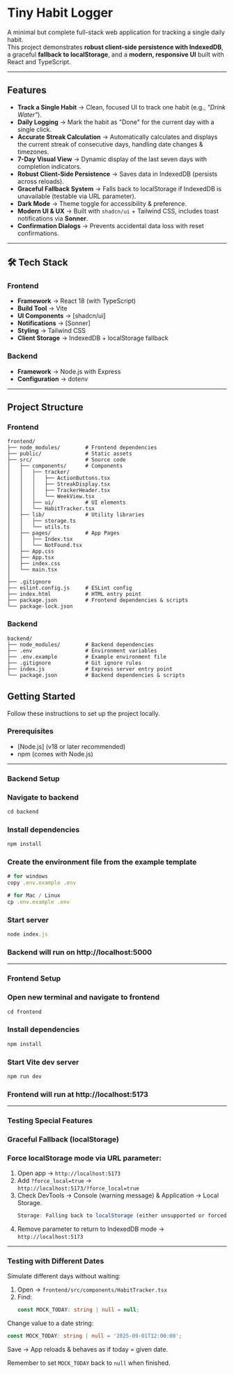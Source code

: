 #  Tiny Habit Logger

A minimal but complete full-stack web application for tracking a single daily habit.  
This project demonstrates **robust client-side persistence with IndexedDB**, a graceful **fallback to localStorage**, and a **modern, responsive UI** built with React and TypeScript.

---

##  Features

- **Track a Single Habit** → Clean, focused UI to track one habit (e.g., *"Drink Water"*).  
- **Daily Logging** → Mark the habit as "Done" for the current day with a single click.  
- **Accurate Streak Calculation** → Automatically calculates and displays the current streak of consecutive days, handling date changes & timezones.  
- **7-Day Visual View** → Dynamic display of the last seven days with completion indicators.  
- **Robust Client-Side Persistence** → Saves data in IndexedDB (persists across reloads).  
- **Graceful Fallback System** → Falls back to localStorage if IndexedDB is unavailable (testable via URL parameter).  
- **Dark Mode** → Theme toggle for accessibility & preference.  
- **Modern UI & UX** → Built with `shadcn/ui` + Tailwind CSS, includes toast notifications via **Sonner**.  
- **Confirmation Dialogs** → Prevents accidental data loss with reset confirmations.  

---

## 🛠️ Tech Stack

### Frontend
- **Framework** → React 18 (with TypeScript)  
- **Build Tool** → Vite  
- **UI Components** → [shadcn/ui] 
- **Notifications** → [Sonner] 
- **Styling** → Tailwind CSS  
- **Client Storage** → IndexedDB + localStorage fallback  

### Backend
- **Framework** → Node.js with Express  
- **Configuration** → dotenv  

---

## Project Structure

### Frontend

```
frontend/
├── node_modules/        # Frontend dependencies
├── public/              # Static assets
├── src/                 # Source code
│   ├── components/      # Components
│   │   ├── tracker/     
│   │   │   ├── ActionButtons.tsx
│   │   │   ├── StreakDisplay.tsx
│   │   │   ├── TrackerHeader.tsx
│   │   │   └── WeekView.tsx
│   │   ├── ui/          # UI elements
│   │   └── HabitTracker.tsx
│   ├── lib/             # Utility libraries
│   │   ├── storage.ts
│   │   └── utils.ts
│   ├── pages/           # App Pages
│   │   ├── Index.tsx
│   │   └── NotFound.tsx
│   ├── App.css
│   ├── App.tsx
│   ├── index.css
│   └── main.tsx
│   
├── .gitignore
├── eslint.config.js     # ESLint config
├── index.html           # HTML entry point
├── package.json         # Frontend dependencies & scripts
└── package-lock.json
```

### Backend
```
backend/
├── node_modules/        # Backend dependencies
├── .env                 # Environment variables
├── .env.example         # Example environment file
├── .gitignore           # Git ignore rules
├── index.js             # Express server entry point
└── package.json         # Backend dependencies & scripts
```

## Getting Started

Follow these instructions to set up the project locally.

###  Prerequisites
- [Node.js] (v18 or later recommended)  
- npm (comes with Node.js)  

---

###  Backend Setup

### Navigate to backend
```ts
cd backend
```

### Install dependencies
```ts
npm install
```

### Create the environment file from the example template

```ts
# for windows
copy .env.example .env

# for Mac / Linux
cp .env.example .env
```

### Start server
```ts
node index.js
```

### Backend will run on http://localhost:5000

---

###  Frontend Setup


### Open new terminal and navigate to frontend
```ts
cd frontend
```

### Install dependencies
```ts
npm install
```

### Start Vite dev server
```ts
npm run dev
```

### Frontend will run at http://localhost:5173 

---

###  Testing Special Features

###  Graceful Fallback (localStorage)

### Force localStorage mode via URL parameter:

1. Open app → `http://localhost:5173`  
2. Add `?force_local=true` →  
   `http://localhost:5173/?force_local=true`  
3. Check DevTools → Console (warning message) & Application → Local Storage.  
   ```ts
   Storage: Falling back to localStorage (either unsupported or forced by URL).
   ```
4. Remove parameter to return to IndexedDB mode → `http://localhost:5173`

---

### Testing with Different Dates

Simulate different days without waiting:

1. Open → `frontend/src/components/HabitTracker.tsx`  
2. Find:  
   ```ts
   const MOCK_TODAY: string | null = null;
   ```

Change value to a date string:

```ts
const MOCK_TODAY: string | null = '2025-09-01T12:00:00';
```

Save → App reloads & behaves as if today = given date.

Remember to set `MOCK_TODAY` back to `null` when finished.

